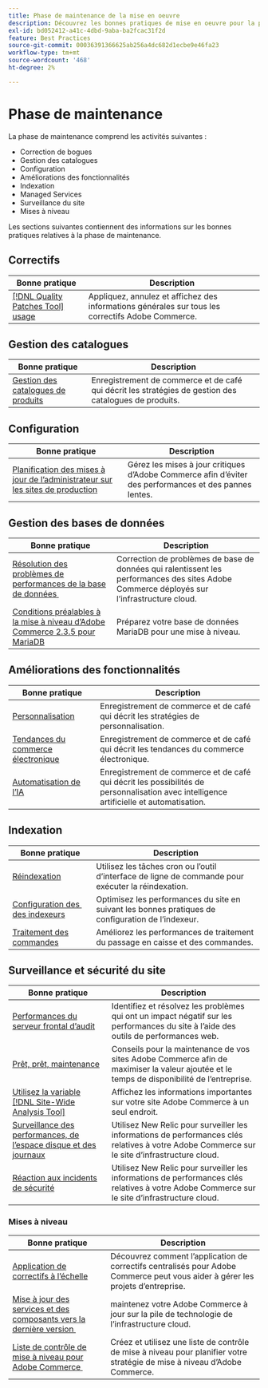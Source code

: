 ```yaml
---
title: Phase de maintenance de la mise en oeuvre
description: Découvrez les bonnes pratiques de mise en oeuvre pour la phase de maintenance des projets Adobe Commerce.
exl-id: bd052412-a41c-4dbd-9aba-ba2fcac31f2d
feature: Best Practices
source-git-commit: 00036391366625ab256a4dc682d1ecbe9e46fa23
workflow-type: tm+mt
source-wordcount: '468'
ht-degree: 2%

---
```


# Phase de maintenance

La phase de maintenance comprend les activités suivantes :

- Correction de bogues
- Gestion des catalogues
- Configuration
- Améliorations des fonctionnalités
- Indexation
- Managed Services
- Surveillance du site
- Mises à niveau

Les sections suivantes contiennent des informations sur les bonnes pratiques relatives à la phase de maintenance.

## Correctifs

| Bonne pratique | Description |
|-----------------------------------------------------------------------------------|-------------------------------------------------------------------------------|
| [[!DNL Quality Patches Tool] usage](../../../tools/quality-patches-tool/usage.md) | Appliquez, annulez et affichez des informations générales sur tous les correctifs Adobe Commerce. |

## Gestion des catalogues

| Bonne pratique | Description |
|------------------------------------------------------------------------------------------------------------------------------------------------------------------|--------------------------------------------------------------------------------------|
| [Gestion des catalogues de produits](https://www.gotostage.com/channel/fca90f7960be436f9b849215d9e06026/recording/2eea2782fc874047a020391000519f8b/watch?source=CHANNEL) | Enregistrement de commerce et de café qui décrit les stratégies de gestion des catalogues de produits. |

## Configuration

| Bonne pratique | Description |
|-------------------------------------------------------------------------------------------|---------------------------------------------------------------------------------|
| [Planification des mises à jour de l’administrateur sur les sites de production](scheduling-admin-updates-in-production.md) | Gérez les mises à jour critiques d’Adobe Commerce afin d’éviter des performances et des pannes lentes. |

## Gestion des bases de données

| Bonne pratique | Description |
|--------------------------------------------------------------------------------------------------------|-----------------------------------------------------------------------------------------------------|
| [Résolution des problèmes de performances de la base de données &#x200B;](resolve-database-performance-issues.md) | Correction de problèmes de base de données qui ralentissent les performances des sites Adobe Commerce déployés sur l’infrastructure cloud. |
| [Conditions préalables à la mise à niveau d’Adobe Commerce 2.3.5 pour MariaDB &#x200B;](commerce-235-upgrade-prerequisites-mariadb.md) | Préparez votre base de données MariaDB pour une mise à niveau. |

## Améliorations des fonctionnalités

| Bonne pratique | Description |
|---------------------------------------------------------------------------------------------------------------------------------------------------------|-----------------------------------------------------------------------------------------------------------------------|
| [Personnalisation](https://www.gotostage.com/channel/fca90f7960be436f9b849215d9e06026/recording/e218545a77de490fb5102eca07d0580a/watch?source=CHANNEL) | Enregistrement de commerce et de café qui décrit les stratégies de personnalisation. |
| [Tendances du commerce électronique](https://www.gotostage.com/channel/fca90f7960be436f9b849215d9e06026/recording/9a772468d7b64409a3d5dff4d67e656d/watch?source=CHANNEL) | Enregistrement de commerce et de café qui décrit les tendances du commerce électronique. |
| [Automatisation de l’IA](https://www.gotostage.com/channel/fca90f7960be436f9b849215d9e06026/recording/27ae23699c2847be981a23ca098e548f/watch?source=CHANNEL) | Enregistrement de commerce et de café qui décrit les possibilités de personnalisation avec intelligence artificielle et automatisation. |

## Indexation

| Bonne pratique | Description |
|------------------------------------------------------------------------------------------------------------|----------------------------------------------------------------------------------|
| [Réindexation](https://developer.adobe.com/commerce/php/development/components/indexing/#how-to-reindex) | Utilisez les tâches cron ou l’outil d’interface de ligne de commande pour exécuter la réindexation. |
| [Configuration des &#x200B; des indexeurs](indexer-configuration.md) | Optimisez les performances du site en suivant les bonnes pratiques de configuration de l’indexeur. |
| [Traitement des commandes](order-processing-configuration.md) | Améliorez les performances de traitement du passage en caisse et des commandes. |

## Surveillance et sécurité du site

| Bonne pratique | Description |
|-------------------------------------------------------------------------------------------------------------------------------------------------|-----------------------------------------------------------------------------------------------------------|
| [Performances du serveur frontal d’audit](frontend-performance.md) | Identifiez et résolvez les problèmes qui ont un impact négatif sur les performances du site à l’aide des outils de performances web. |
| [Prêt, prêt, maintenance](https://business.adobe.com/blog/basics/ready-set-maintain) | Conseils pour la maintenance de vos sites Adobe Commerce afin de maximiser la valeur ajoutée et le temps de disponibilité de l’entreprise. |
| [Utilisez la variable [!DNL Site-Wide Analysis Tool]](../../../tools/site-wide-analysis-tool/intro.md#integrations-with-other-adobe-commerce-support-tools) | Affichez les informations importantes sur votre site Adobe Commerce à un seul endroit. |
| [Surveillance des performances, de l’espace disque et des journaux](https://experienceleague.adobe.com/docs/commerce-cloud-service/user-guide/monitor/performance.html) | Utilisez New Relic pour surveiller les informations de performances clés relatives à votre Adobe Commerce sur le site d’infrastructure cloud. |
| [Réaction aux incidents de sécurité](respond-to-security-incident.md) | Utilisez New Relic pour surveiller les informations de performances clés relatives à votre Adobe Commerce sur le site d’infrastructure cloud. |

### Mises à niveau

| Bonne pratique | Description |
|-----------------------------------------------------------------------|--------------------------------------------------------------------------------------------|
| [Application de correctifs à l’échelle](patching-at-scale.md) | Découvrez comment l’application de correctifs centralisés pour Adobe Commerce peut vous aider à gérer les projets d’entreprise. |
| [Mise à jour des services et des composants vers la dernière version &#x200B;](update-services.md) | maintenez votre Adobe Commerce à jour sur la pile de technologie de l’infrastructure cloud. |
| [Liste de contrôle de mise à niveau pour Adobe Commerce &#x200B;](upgrade-checklist.md) | Créez et utilisez une liste de contrôle de mise à niveau pour planifier votre stratégie de mise à niveau d’Adobe Commerce. |
